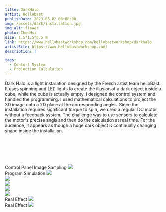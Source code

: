 ```yaml
---
title: DarkHalo
artist: Hellobast
publishDate: 2023-05-02 00:00:00
img: /assets/dark/installation.jpg
img_alt: flower
photo: ChenHsi
size: 1.5*1.5*0.5 m
link: https://www.hellobastworkshop.com/hellobastworkshop/darkhalo
artistSite: https://www.hellobastworkshop.com/
description: |

tags:
  - Contorl System
  - Projection Calculation
---
```


Dark Halo is a light installation designed by the French artist team helloBast. It uses spinning and LED lights to create the illusion of a dark object inside a cube, while the cube is actually empty. I designed the control system and handled the programming. I used mathematical calculations to project the 3D image onto a 2D plane at the corresponding angles. Since the installation requires significant torque to spin, we used a regular DC motor without a feedback system. The challenge was to use sensors to calculate the motor's precise angle and then do the calculation at real time. For the audience, it appears as though a huge dark object is continually changing shape inside the installation.

<div class="gallery" style="    margin-top:100px;">

<div class="height withTitle" >
<span class="imgTitle">Control Panel Image Sampling</span>
<img style=""src="/assets/dark/dark.gif">

</div>

<div class="height withTitle" >
<span class="imgTitle">Program Simulation</span>
<img style=""src="/assets/dark/darkSimu.gif">

</div>

<div class="height " >
<img style=""src="/assets/dark/work.jpg">
</div>

<div class="heigh" >
<img style=""src="/assets/dark/work2.jpg">
</div>

<div class="height " >
<img style=""src="/assets/dark/work1.jpg">
</div>
<div class="height" >
<img style=""src="/assets/dark/artist.jpg">
</div>

<div class="height withTitle" >
<span class="imgTitle">Real Effect</span>
<img style=""src="/assets/dark/effect.gif">

</div>

<div class="height withTitle" >
<span class="imgTitle">Real Effect</span>
<img style=""src="/assets/dark/show.gif">
</div>

</div>
